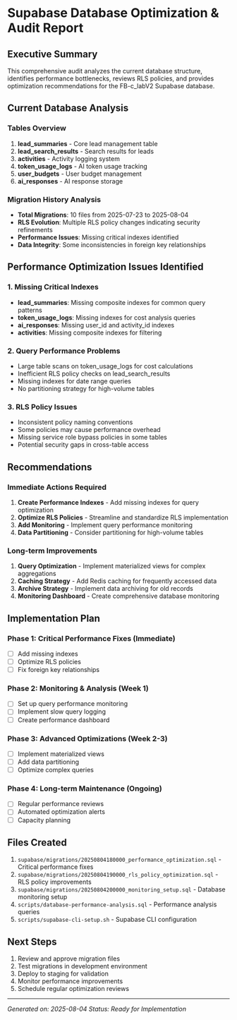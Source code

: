 # Supabase Database Optimization & Audit Report

## Executive Summary

This comprehensive audit analyzes the current database structure, identifies performance bottlenecks, reviews RLS policies, and provides optimization recommendations for the FB-c_labV2 Supabase database.

## Current Database Analysis

### Tables Overview
1. **lead_summaries** - Core lead management table
2. **lead_search_results** - Search results for leads
3. **activities** - Activity logging system
4. **token_usage_logs** - AI token usage tracking
5. **user_budgets** - User budget management
6. **ai_responses** - AI response storage

### Migration History Analysis
- **Total Migrations**: 10 files from 2025-07-23 to 2025-08-04
- **RLS Evolution**: Multiple RLS policy changes indicating security refinements
- **Performance Issues**: Missing critical indexes identified
- **Data Integrity**: Some inconsistencies in foreign key relationships

## Performance Optimization Issues Identified

### 1. Missing Critical Indexes
- **lead_summaries**: Missing composite indexes for common query patterns
- **token_usage_logs**: Missing indexes for cost analysis queries
- **ai_responses**: Missing user_id and activity_id indexes
- **activities**: Missing composite indexes for filtering

### 2. Query Performance Problems
- Large table scans on token_usage_logs for cost calculations
- Inefficient RLS policy checks on lead_search_results
- Missing indexes for date range queries
- No partitioning strategy for high-volume tables

### 3. RLS Policy Issues
- Inconsistent policy naming conventions
- Some policies may cause performance overhead
- Missing service role bypass policies in some tables
- Potential security gaps in cross-table access

## Recommendations

### Immediate Actions Required
1. **Create Performance Indexes** - Add missing indexes for query optimization
2. **Optimize RLS Policies** - Streamline and standardize RLS implementation
3. **Add Monitoring** - Implement query performance monitoring
4. **Data Partitioning** - Consider partitioning for high-volume tables

### Long-term Improvements
1. **Query Optimization** - Implement materialized views for complex aggregations
2. **Caching Strategy** - Add Redis caching for frequently accessed data
3. **Archive Strategy** - Implement data archiving for old records
4. **Monitoring Dashboard** - Create comprehensive database monitoring

## Implementation Plan

### Phase 1: Critical Performance Fixes (Immediate)
- [ ] Add missing indexes
- [ ] Optimize RLS policies
- [ ] Fix foreign key relationships

### Phase 2: Monitoring & Analysis (Week 1)
- [ ] Set up query performance monitoring
- [ ] Implement slow query logging
- [ ] Create performance dashboard

### Phase 3: Advanced Optimizations (Week 2-3)
- [ ] Implement materialized views
- [ ] Add data partitioning
- [ ] Optimize complex queries

### Phase 4: Long-term Maintenance (Ongoing)
- [ ] Regular performance reviews
- [ ] Automated optimization alerts
- [ ] Capacity planning

## Files Created
1. `supabase/migrations/20250804180000_performance_optimization.sql` - Critical performance fixes
2. `supabase/migrations/20250804190000_rls_policy_optimization.sql` - RLS policy improvements
3. `supabase/migrations/20250804200000_monitoring_setup.sql` - Database monitoring setup
4. `scripts/database-performance-analysis.sql` - Performance analysis queries
5. `scripts/supabase-cli-setup.sh` - Supabase CLI configuration

## Next Steps
1. Review and approve migration files
2. Test migrations in development environment
3. Deploy to staging for validation
4. Monitor performance improvements
5. Schedule regular optimization reviews

---
*Generated on: 2025-08-04*
*Status: Ready for Implementation*
